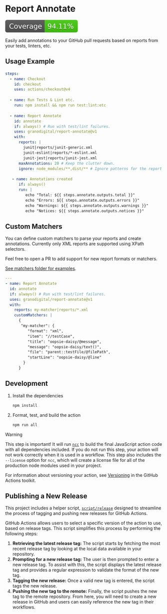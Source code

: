 # Report Annotate

[![Coverage](./badges/coverage.svg)](./badges/coverage.svg)

Easily add annotations to your GitHub pull requests based on reports from your
tests, linters, etc.

## Usage Example

```yml
steps:
  - name: Checkout
    id: checkout
    uses: actions/checkout@v4

  - name: Run Tests & Lint etc.
    run: npm install && npm run test:lint:etc

  - name: Report Annotate
    id: annotate
    if: always() # Run with test/lint failures.
    uses: granodigital/report-annotate@v1
    with:
      reports: |
        junit|reports/junit-generic.xml
        junit-eslint|reports/*-eslint.xml
        junit-jest|reports/junit-jest.xml
      maxAnnotations: 20 # Keep the clutter down.
      ignore: node_modules/**,dist/** # Ignore patterns for the report search (default).

   - name: Annotations created
      if: always()
      run: |
         echo "Total: ${{ steps.annotate.outputs.total }}"
         echo "Errors: ${{ steps.annotate.outputs.errors }}"
         echo "Warnings: ${{ steps.annotate.outputs.warnings }}"
         echo "Notices: ${{ steps.annotate.outputs.notices }}"
```

## Custom Matchers

You can define custom matchers to parse your reports and create annotations.
Currently only XML reports are supported using XPath selectors.

Feel free to open a PR to add support for new report formats or matchers.

[See matchers folder for examples](./src/matchers).

```yml
---
- name: Report Annotate
  id: annotate
  if: always() # Run with test/lint failures.
  uses: granodigital/report-annotate@v1
  with:
    reports: my-matcher|reports/*.xml
    customMatchers: |
      {
       "my-matcher": {
          "format": "xml",
          "item": "//testCase",
          "title": "oopsie-daisy/@message",
          "message": "oopsie-daisy/text()",
          "file": "parent::testFile/@filePath",
          "startLine": "oopsie-daisy/@line"
        }
      }
```

## Development

1. Install the dependencies

   ```bash
   npm install
   ```

1. Format, test, and build the action

   ```bash
   npm run all
   ```

> [!WARNING]
>
> This step is important! It will run [`ncc`](https://github.com/vercel/ncc) to
> build the final JavaScript action code with all dependencies included. If you
> do not run this step, your action will not work correctly when it is used in a
> workflow. This step also includes the `--license` option for `ncc`, which will
> create a license file for all of the production node modules used in your
> project.

For information about versioning your action, see
[Versioning](https://github.com/actions/toolkit/blob/master/docs/action-versioning.md)
in the GitHub Actions toolkit.

## Publishing a New Release

This project includes a helper script, [`script/release`](./script/release)
designed to streamline the process of tagging and pushing new releases for
GitHub Actions.

GitHub Actions allows users to select a specific version of the action to use,
based on release tags. This script simplifies this process by performing the
following steps:

1. **Retrieving the latest release tag:** The script starts by fetching the most
   recent release tag by looking at the local data available in your repository.
1. **Prompting for a new release tag:** The user is then prompted to enter a new
   release tag. To assist with this, the script displays the latest release tag
   and provides a regular expression to validate the format of the new tag.
1. **Tagging the new release:** Once a valid new tag is entered, the script tags
   the new release.
1. **Pushing the new tag to the remote:** Finally, the script pushes the new tag
   to the remote repository. From here, you will need to create a new release in
   GitHub and users can easily reference the new tag in their workflows.
